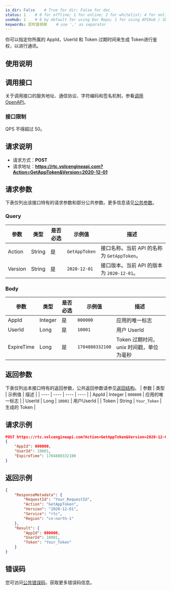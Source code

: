 ```yaml
---
is_dir: False    # True for dir; False for doc
status: 1    # 0 for offline; 1 for online; 2 for whitelist; 4 for online but hidden in TOC
useHub: 1    # 0 by default for using Doc Repo; 1 for using APIHub / SDKHub.
keywords: 实时音视频    # use ',' as separator
---
```


你可以指定你所属的 AppId，UserId 和 Token 过期时间来生成 Token进行鉴权，以进行通讯。
## 使用说明
## 调用接口

关于调用接口的服务地址、通信协议、字符编码和签名机制，参看[调用 OpenAPI](412251)。
### 接口限制
QPS 不得超过 50。
## 请求说明
- 请求方式：**POST**
- 请求地址：**https://rtc.volcengineapi.com?Action=GetAppToken&Version=2020-12-01**
## 请求参数
下表仅列出该接口特有的请求参数和部分公共参数。更多信息请见[公共参数](412251#public)。
### Query
| 参数 | 类型 | 是否必选 | 示例值 | 描述 |
| ---- | ---- | ---- | ---- | ---- |
| Action | String | 是 | `GetAppToken` | 接口名称。当前 API 的名称为 `GetAppToken`。 |
| Version | String | 是 | `2020-12-01` | 接口版本。当前 API 的版本为 `2020-12-01`。 |
### Body
| 参数 | 类型 | 是否必选 | 示例值 | 描述 |
| ---- | ---- | ---- | ---- | ---- |
| AppId | Integer | 是 | `000000` | 应用的唯一标志 |
| UserId | Long | 是 | `10001` | 用户 UserId |
| ExpireTime | Long | 是 | `1704880332100` | Token 过期时间，unix 时间戳，单位为毫秒 |
## 返回参数
下表仅列出本接口特有的返回参数，公共返回参数请参见[返回结构](192711#baseresponse)。
| 参数 | 类型 | 示例值 | 描述 |
| ---- | ---- | ---- | ---- |
| AppId | Integer | `000000` | 应用的唯一标志 |
| UserId | Long | `10001` | 用户UserId |
| Token | String | `Your_Token` | 生成的 Token |
## 请求示例
```json
POST https://rtc.volcengineapi.com?Action=GetAppToken&Version=2020-12-01
{
    "AppId": 000000,
    "UserId": 10001,
    "ExpireTime": 1704880332100
}
```
## 返回示例
```json
{
    "ResponseMetadata": {
        "RequestId": "Your_RequestId",
        "Action": "GetAppToken",
        "Version": "2020-12-01",
        "Service": "rtc",
        "Region": "cn-north-1"
    },
    "Result": {
        "AppId": 000000,
        "UserId": 10001,
        "Token": "Your_Token"
    }
}
```

## 错误码
您可访问[公共错误码](https://www.volcengine.com/docs/6348/412253)，获取更多错误码信息。
